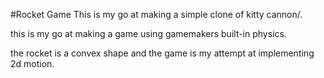 #Rocket Game
This is my go at making a simple clone of kitty cannon/.

this is my go at making a game using gamemakers built-in physics. 

the rocket is a convex shape and the game is my attempt at implementing 2d motion.